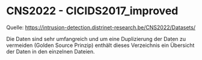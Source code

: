 # CNS2022 - CICIDS2017_improved

Quelle: https://intrusion-detection.distrinet-research.be/CNS2022/Datasets/

Die Daten sind sehr umfangreich und um eine Duplizierung der Daten zu vermeiden (Golden Source Prinzip) enthält dieses Verzeichnis ein Übersicht der Daten in den einzelnen Dateien.
